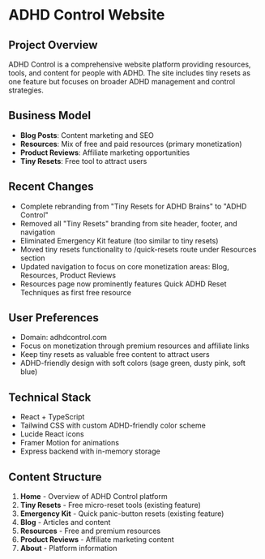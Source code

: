 # ADHD Control Website

## Project Overview
ADHD Control is a comprehensive website platform providing resources, tools, and content for people with ADHD. The site includes tiny resets as one feature but focuses on broader ADHD management and control strategies.

## Business Model
- **Blog Posts**: Content marketing and SEO
- **Resources**: Mix of free and paid resources (primary monetization)
- **Product Reviews**: Affiliate marketing opportunities
- **Tiny Resets**: Free tool to attract users

## Recent Changes
- Complete rebranding from "Tiny Resets for ADHD Brains" to "ADHD Control"
- Removed all "Tiny Resets" branding from site header, footer, and navigation
- Eliminated Emergency Kit feature (too similar to tiny resets)
- Moved tiny resets functionality to /quick-resets route under Resources section
- Updated navigation to focus on core monetization areas: Blog, Resources, Product Reviews
- Resources page now prominently features Quick ADHD Reset Techniques as first free resource

## User Preferences
- Domain: adhdcontrol.com
- Focus on monetization through premium resources and affiliate links
- Keep tiny resets as valuable free content to attract users
- ADHD-friendly design with soft colors (sage green, dusty pink, soft blue)

## Technical Stack
- React + TypeScript
- Tailwind CSS with custom ADHD-friendly color scheme
- Lucide React icons
- Framer Motion for animations
- Express backend with in-memory storage

## Content Structure
1. **Home** - Overview of ADHD Control platform
2. **Tiny Resets** - Free micro-reset tools (existing feature)
3. **Emergency Kit** - Quick panic-button resets (existing feature)
4. **Blog** - Articles and content
5. **Resources** - Free and premium resources
6. **Product Reviews** - Affiliate marketing content
7. **About** - Platform information